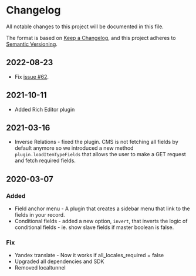 # Changelog

All notable changes to this project will be documented in this file.

The format is based on [Keep a Changelog](https://keepachangelog.com/en/1.0.0/),
and this project adheres to [Semantic Versioning](https://semver.org/spec/v2.0.0.html).

## 2022-08-23

- Fix [issue #62](https://github.com/datocms/plugins/issues/62).

## 2021-10-11

- Added Rich Editor plugin

## 2021-03-16

- Inverse Relations - fixed the plugin. CMS is not fetching all fields by default anymore so we introduced a new method `plugin.loadItemTypeFields` that allows the user to make a GET request and fetch required fields.

## 2020-03-07

### Added

- Field anchor menu - A plugin that creates a sidebar menu that link to the fields in your record.
- Conditional fields - added a new option, `invert`, that inverts the logic of conditional fields - ie. show slave fields if master boolean is false.

### Fix

- Yandex translate - Now it works if all_locales_required = false
- Upgraded all dependencies and SDK
- Removed localtunnel
